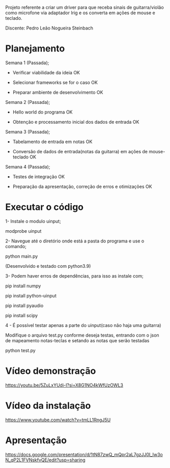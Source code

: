 Projeto referente a criar um driver para que receba sinais de guitarra/violão como microfone via adaptador Irig e os converta em ações de mouse e teclado.

Discente: Pedro Leão Nogueira Steinbach

# Planejamento

Semana 1 (Passada);

  -  Verificar viabilidade da ideia  OK

  -  Selecionar frameworks se for o caso  OK

  -  Preparar ambiente de desenvolvimento  OK

Semana 2 (Passada);

  - Hello world do programa  OK

  - Obtenção e processamento inicial dos dados de entrada  OK

Semana 3 (Passada);

  - Tabelamento de entrada em notas  OK

  - Conversão de dados de entrada(notas da guitarra) em ações de mouse-teclado  OK

Semana 4 (Passada);

  - Testes de integração  OK

  - Preparação da apresentação, correção de erros e otimizações  OK  

# Executar o código

1- Instale o modulo uinput;

  modprobe uinput

2- Navegue até o diretório onde está a pasta do programa e use o comando;
  
  python main.py

  (Desenvolvido e testado com python3.9)

3- Podem haver erros de dependências, para isso as instale com;

  pip install numpy

  pip install python-uinput

  pip install pyaudio

  pip install scipy

4 - É possível testar apenas a parte do uinput(caso não haja uma guitarra)

  Modifique o arquivo test.py conforme deseja testas, entrando com o json de mapeamento notas-teclas e setando as notas que serão testadas

  python test.py

  # Vídeo demonstração

  https://youtu.be/5ZuLxYUdi-I?si=X8G1NO4kWfUzOWL3

  # Vídeo da instalação

  https://www.youtube.com/watch?v=tmLL1RngJ5U

  # Apresentação

  https://docs.google.com/presentation/d/1tN87zwQ_mQpr2aL7gzJJ0I_Iw3oN_qP2L1FVNskfvQE/edit?usp=sharing
  
